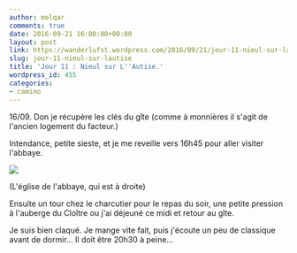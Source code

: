 ```yaml
---
author: melqar
comments: true
date: 2016-09-21 16:00:00+00:00
layout: post
link: https://wanderlufst.wordpress.com/2016/09/21/jour-11-nieul-sur-lautise/
slug: jour-11-nieul-sur-lautise
title: 'Jour 11 : Nieul sur L''Autise.'
wordpress_id: 455
categories:
- camino
---
```


16/09. Don je récupère les clés du gîte (comme à monnières il s'agit de l'ancien logement du facteur.)

Intendance, petite sieste, et je me reveille vers 16h45 pour aller visiter l'abbaye.

[![](http://wanderlufst.files.wordpress.com/2016/09/wp-image-1151556852jpg.jpg)](http://wanderlufst.files.wordpress.com/2016/09/wp-image-1151556852jpg.jpg)

(L'église de l'abbaye, qui est à droite)

Ensuite un tour chez le charcutier pour le repas du soir, une petite pression à l'auberge du Cloître ou j'ai déjeuné ce midi et retour au gîte.

Je suis bien claqué. Je mange vite fait, puis j'écoute un peu de classique avant de dormir... Il doit être 20h30 à peine...

